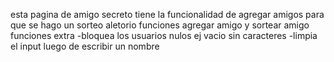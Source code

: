 esta pagina de amigo secreto tiene la funcionalidad de agregar amigos para que se hago un sorteo aletorio 
funciones agregar amigo y sortear amigo 
funciones extra
-bloquea los usuarios nulos ej vacio sin caracteres
-limpia el input luego de escribir un nombre 
